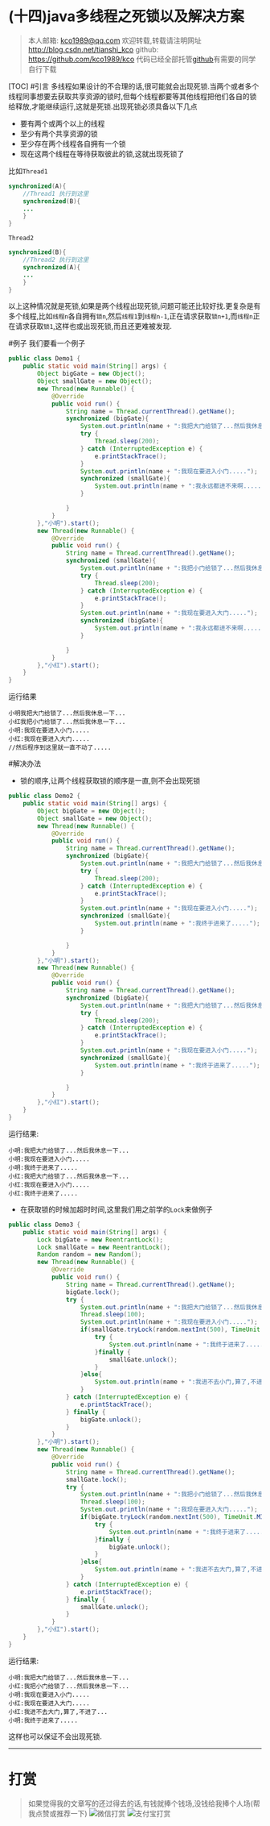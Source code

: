 (十四)java多线程之死锁以及解决方案
=====================================

>本人邮箱: <kco1989@qq.com>
>欢迎转载,转载请注明网址 <http://blog.csdn.net/tianshi_kco>
>github: <https://github.com/kco1989/kco>
>代码已经全部托管[github](https://github.com/kco1989/kco/blob/master/threadTest)有需要的同学自行下载

[TOC]
#引言
多线程如果设计的不合理的话,很可能就会出现死锁.当两个或者多个线程同事想要去获取共享资源的锁时,但每个线程都要等其他线程把他们各自的锁给释放,才能继续运行,这就是死锁.出现死锁必须具备以下几点
* 要有两个或两个以上的线程
* 至少有两个共享资源的锁
* 至少存在两个线程各自拥有一个锁
* 现在这两个线程在等待获取彼此的锁,这就出现死锁了

比如`Thread1`

```java
synchronized(A){
    //Thread1 执行到这里
    synchronized(B){
    ...
    }
}
```

`Thread2`

```java
synchronized(B){
    //Thread2 执行到这里
    synchronized(A){
    ...
    }
}
```
以上这种情况就是死锁,如果是两个线程出现死锁,问题可能还比较好找.更复杂是有多个线程,比如`线程n`各自拥有`锁n`,然后`线程1`到`线程n-1`,正在请求获取`锁n+1`,而`线程n`正在请求获取`锁1`,这样也或出现死锁,而且还更难被发现.


#例子
我们要看一个例子

```java
public class Demo1 {
    public static void main(String[] args) {
        Object bigGate = new Object();
        Object smallGate = new Object();
        new Thread(new Runnable() {
            @Override
            public void run() {
                String name = Thread.currentThread().getName();
                synchronized (bigGate){
                    System.out.println(name + ":我把大门给锁了...然后我休息一下...");
                    try {
                        Thread.sleep(200);
                    } catch (InterruptedException e) {
                        e.printStackTrace();
                    }
                    System.out.println(name + ":我现在要进入小门.....");
                    synchronized (smallGate){
                        System.out.println(name + ":我永远都进不来啊.....");
                    }

                }
            }
        },"小明").start();
        new Thread(new Runnable() {
            @Override
            public void run() {
                String name = Thread.currentThread().getName();
                synchronized (smallGate){
                    System.out.println(name + ":我把小门给锁了...然后我休息一下...");
                    try {
                        Thread.sleep(200);
                    } catch (InterruptedException e) {
                        e.printStackTrace();
                    }
                    System.out.println(name + ":我现在要进入大门.....");
                    synchronized (bigGate){
                        System.out.println(name + ":我永远都进不来啊.....");
                    }

                }
            }
        },"小红").start();
    }
}
```
运行结果

```
小明我把大门给锁了...然后我休息一下...
小红我把小门给锁了...然后我休息一下...
小明:我现在要进入小门.....
小红:我现在要进入大门.....
//然后程序到这里就一直不动了.....
```

#解决办法
* 锁的顺序,让两个线程获取锁的顺序是一直,则不会出现死锁

```java
public class Demo2 {
    public static void main(String[] args) {
        Object bigGate = new Object();
        Object smallGate = new Object();
        new Thread(new Runnable() {
            @Override
            public void run() {
                String name = Thread.currentThread().getName();
                synchronized (bigGate){
                    System.out.println(name + ":我把大门给锁了...然后我休息一下...");
                    try {
                        Thread.sleep(200);
                    } catch (InterruptedException e) {
                        e.printStackTrace();
                    }
                    System.out.println(name + ":我现在要进入小门.....");
                    synchronized (smallGate){
                        System.out.println(name + ":我终于进来了.....");
                    }

                }
            }
        },"小明").start();
        new Thread(new Runnable() {
            @Override
            public void run() {
                String name = Thread.currentThread().getName();
                synchronized (bigGate){
                    System.out.println(name + ":我把大门给锁了...然后我休息一下...");
                    try {
                        Thread.sleep(200);
                    } catch (InterruptedException e) {
                        e.printStackTrace();
                    }
                    System.out.println(name + ":我现在要进入小门.....");
                    synchronized (smallGate){
                        System.out.println(name + ":我终于进来了.....");
                    }

                }
            }
        },"小红").start();
    }
}
```

运行结果:

```
小明:我把大门给锁了...然后我休息一下...
小明:我现在要进入小门.....
小明:我终于进来了.....
小红:我把大门给锁了...然后我休息一下...
小红:我现在要进入小门.....
小红:我终于进来了.....
```

* 在获取锁的时候加超时时间,这里我们用之前学的`Lock`来做例子

```java
public class Demo3 {
    public static void main(String[] args) {
        Lock bigGate = new ReentrantLock();
        Lock smallGate = new ReentrantLock();
        Random random = new Random();
        new Thread(new Runnable() {
            @Override
            public void run() {
                String name = Thread.currentThread().getName();
                bigGate.lock();
                try {
                    System.out.println(name + ":我把大门给锁了...然后我休息一下...");
                    Thread.sleep(100);
                    System.out.println(name + ":我现在要进入小门.....");
                    if(smallGate.tryLock(random.nextInt(500), TimeUnit.MILLISECONDS)){
                        try {
                            System.out.println(name + ":我终于进来了.....");
                        }finally {
                            smallGate.unlock();
                        }
                    }else{
                        System.out.println(name + ":我进不去小门,算了,不进了...");
                    }
                } catch (InterruptedException e) {
                    e.printStackTrace();
                } finally {
                    bigGate.unlock();
                }
            }
        },"小明").start();
        new Thread(new Runnable() {
            @Override
            public void run() {
                String name = Thread.currentThread().getName();
                smallGate.lock();
                try {
                    System.out.println(name + ":我把小门给锁了...然后我休息一下...");
                    Thread.sleep(100);
                    System.out.println(name + ":我现在要进入大门.....");
                    if(bigGate.tryLock(random.nextInt(500), TimeUnit.MILLISECONDS)){
                        try {
                            System.out.println(name + ":我终于进来了.....");
                        }finally {
                            bigGate.unlock();
                        }
                    }else{
                        System.out.println(name + ":我进不去大门,算了,不进了...");
                    }
                } catch (InterruptedException e) {
                    e.printStackTrace();
                } finally {
                    smallGate.unlock();
                }
            }
        },"小红").start();
    }
}
```

运行结果:

```
小明:我把大门给锁了...然后我休息一下...
小红:我把小门给锁了...然后我休息一下...
小明:我现在要进入小门.....
小红:我现在要进入大门.....
小红:我进不去大门,算了,不进了...
小明:我终于进来了.....
```

这样也可以保证不会出现死锁.

---
# 打赏
>如果觉得我的文章写的还过得去的话,有钱就捧个钱场,没钱给我捧个人场(帮我点赞或推荐一下)
>![微信打赏](http://img.blog.csdn.net/20170508085654037?watermark/2/text/aHR0cDovL2Jsb2cuY3Nkbi5uZXQvdGlhbnNoaV9rY28=/font/5a6L5L2T/fontsize/400/fill/I0JBQkFCMA==/dissolve/70/gravity/SouthEast) 
>![支付宝打赏](http://img.blog.csdn.net/20170508085710334?watermark/2/text/aHR0cDovL2Jsb2cuY3Nkbi5uZXQvdGlhbnNoaV9rY28=/font/5a6L5L2T/fontsize/400/fill/I0JBQkFCMA==/dissolve/70/gravity/SouthEast)